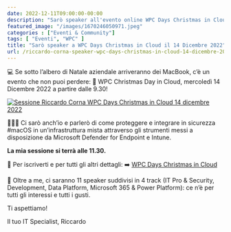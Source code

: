 ```yaml
---
date: 2022-12-11T09:00:00-00:00
description: "Sarò speaker all'evento online WPC Days Christmas in Cloud mercoledì 14 Dicembre 202 alle 11.30, con una sessione su Microsoft Defender for Endpoint e macOS."
featured_image: "/images/1670246050971.jpeg"
categories : ["Eventi & Community"]
tags: [ "Eventi", "WPC" ]
title: "Sarò speaker a WPC Days Christmas in Cloud il 14 Dicembre 2022"
url: /riccardo-corna-speaker-wpc-days-christmas-in-cloud-14-dicembre-2022
---
```

💻 Se sotto l’albero di Natale aziendale arriveranno dei MacBook, c’è un evento che non puoi perdere: 🎄 WPC Christmas Day in Cloud, mercoledì 14 Dicembre 2022 a partire dalle 9.30!

[![Sessione Riccardo Corna WPC Days Christmas in Cloud 14 dicembre 2022](/images/1670246050971.jpeg)](https://www.eventbrite.it/e/biglietti-wpc-day-3-a-christmas-day-in-cloud-463473440537)

🙋🏻‍♂️ Ci sarò anch’io e parlerò di come proteggere e integrare in sicurezza #macOS in un’infrastruttura mista attraverso gli strumenti messi a disposizione da Microsoft Defender for Endpoint e Intune.

**La mia sessione si terrà alle 11.30.**

📌 Per iscriverti e per tutti gli altri dettagli:
➡️ [WPC Days Christmas in Cloud](https://www.eventbrite.it/e/biglietti-wpc-day-3-a-christmas-day-in-cloud-463473440537)

🎤 Oltre a me, ci saranno 11 speaker suddivisi in 4 track (IT Pro & Security, Development, Data Platform, Microsoft 365 & Power Platform): ce n’è per tutti gli interessi e tutti i gusti. 

Ti aspettiamo!

Il tuo IT Specialist, Riccardo